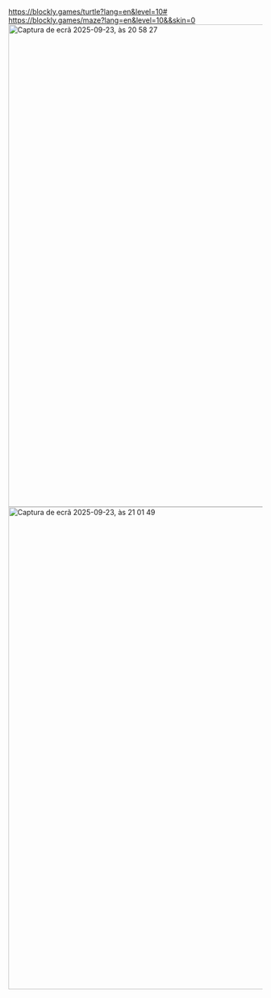 https://blockly.games/turtle?lang=en&level=10#
https://blockly.games/maze?lang=en&level=10&&skin=0 
<img width="1470" height="956" alt="Captura de ecrã 2025-09-23, às 20 58 27" src="https://github.com/user-attachments/assets/79189d29-75a3-4676-acca-35d1cfe9014c" />
<img width="1470" height="956" alt="Captura de ecrã 2025-09-23, às 21 01 49" src="https://github.com/user-attachments/assets/1e649609-656d-4913-8278-31d04c038b99" />

